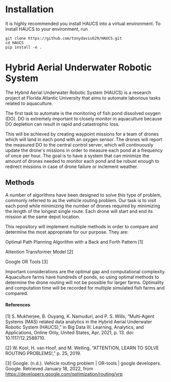 # Installation

It is highly recommended you install HAUCS into a virtual environment. To install HAUCS to your environment, run

    git clone https://github.com/tonydavis629/HAUCS.git
    cd HAUCS
    pip install -e .

# Hybrid Aerial Underwater Robotic System
The Hybrid Aerial Underwater Robotic System (HAUCS) is a research project at Florida Atlantic University that aims to automate laborious tasks related to aquaculture. 

The first task to automate is the monitoring of fish pond dissolved oxygen (DO). DO is extremely important to closely monitor in aquaculture because DO depletion can result in rapid and catastrophic loss. 

This will be achieved by creating waypoint missions for a team of drones which will land in each pond with an oxygen sensor. The drones will report the measured DO to the central control server, which will continuously update the drone's missions in order to measure each pond at a frequency of once per hour. The goal is to have a system that can minimize the amount of drones needed to monitor each pond and be robust enough to redirect missions in case of drone failure or inclement weather. 

## Methods

A number of algorithms have been designed to solve this type of problem, commonly referred to as the vehicle routing problem. Our task is to visit each pond while  minimizing the number of drones required by minimizing the length of the longest single route. Each drone will start and end its mission at the same depot location.

This repository will implement multiple methods in order to compare and determine the most appropriate for our purpose. They are:

Optimal Path Planning Algorithm with a Back and Forth Pattern [1]

Attention Transformer Model [2]

Google OR Tools [3]

Important considerations are the optimal gap and computational complexity. Aquaculture farms have hundreds of ponds, so using optimal methods to determine the drone routing will not be possible for larger farms. Optimality and computation time will be recorded for multiple simulated fish farms and compared.


#### References

[1] S. Mukherjee, B. Ouyang, K. Namuduri, and P. S. Wills, “Multi-Agent Systems (MAS) related data analytics in the Hybrid Aerial Underwater Robotic System (HAUCS),” in Big Data III: Learning, Analytics, and Applications, Online Only, United States, Apr. 2021, p. 13. doi: 10.1117/12.2588710.

[2] W. Kool, H. van Hoof, and M. Welling, “ATTENTION, LEARN TO SOLVE ROUTING PROBLEMS!,” p. 25, 2019.

[3] Google. (n.d.). Vehicle routing problem | OR-tools | google developers. Google. Retrieved January 18, 2022, from https://developers.google.com/optimization/routing/vrp 


